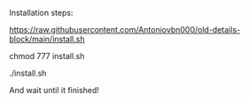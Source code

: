Installation steps:

https://raw.githubusercontent.com/Antoniovbn000/old-details-block/main/install.sh

chmod 777 install.sh

./install.sh

And wait until it finished!
